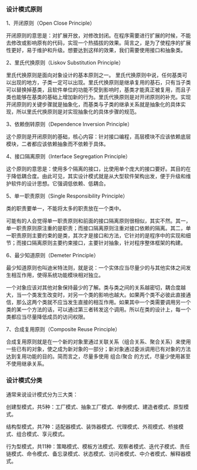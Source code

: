 ### 设计模式原则

1、开闭原则（Open Close Principle）

开闭原则的意思是：对扩展开放，对修改封闭。在程序需要进行扩展的时候，不能去修改或影响原有的代码，实现一个热插拔的效果。简言之，是为了使程序的扩展性更好，易于维护和升级。想要达到这样的效果，我们需要使用接口和抽象类。

2、里氏代换原则（Liskov Substitution Principle）

里氏代换原则是面向对象设计的基本原则之一。 里氏代换原则中说，任何基类可以出现的地方，子类一定可以出现。里氏代换原则是继承复用的基石，只有当子类可以替换掉基类，且软件单位的功能不受到影响时，基类才能真正被复用，而且子类也能够在基类的基础上增加新的行为。里氏代换原则是对开闭原则的补充。实现开闭原则的关键步骤就是抽象化，而基类与子类的继承关系就是抽象化的具体实现，所以里氏代换原则是对实现抽象化的具体步骤的规范。

3、依赖倒转原则（Dependence Inversion Principle）

这个原则是开闭原则的基础，核心内容：针对接口编程，高层模块不应该依赖底层模块，二者都应该依赖抽象而不依赖于具体。

4、接口隔离原则（Interface Segregation Principle）

这个原则的意思是：使用多个隔离的接口，比使用单个庞大的接口要好。其目的在于降低耦合度。由此可见，其实设计模式就是从大型软件架构出发，便于升级和维护软件的设计思想。它强调低依赖、低耦合。

5、单一职责原则（Single Responsibility Principle）

类的职责要单一，不能将太多的职责放在一个类中。

可能有的人会觉得单一职责原则和前面的接口隔离原则很相似，其实不然。其一，单一职责原则原注重的是职责；而接口隔离原则注重对接口依赖的隔离。其二，单一职责原则主要约束的是类，其次才是接口和方法，它针对的是程序中的实现和细节；而接口隔离原则主要约束接口，主要针对抽象，针对程序整体框架的构建。

6、最少知道原则（Demeter Principle）

最少知道原则也叫迪米特法则，就是说：一个实体应当尽量少的与其他实体之间发生相互作用，使得系统功能模块相对独立。

一个对象应该对其他对象保持最少的了解。类与类之间的关系越密切，耦合度越大，当一个类发生改变时，对另一个类的影响也越大。如果两个类不必彼此直接通信，那么这两个类就不应当发生直接的相互作用。如果其中一个类需要调用另一个类的某一个方法的话，可以通过第三者转发这个调用。所以在类的设计上，每一个类都应当尽量降低成员的访问权限。

7、合成复用原则（Composite Reuse Principle）

合成复用原则就是在一个新的对象里通过关联关系（组合关系、聚合关系）来使用一些已有的对象，使之成为新对象的一部分；新对象通过委派调用已有对象的方法达到复用功能的目的。简而言之，尽量多使用 组合/聚合 的方式，尽量少使用甚至不使用继承关系。

### 设计模式分类

通常来说设计模式分为三大类：

创建型模式，共5种：工厂模式、抽象工厂模式、单例模式、建造者模式、原型模式。

结构型模式，共7种：适配器模式、装饰器模式、代理模式、外观模式、桥接模式、组合模式、享元模式。

行为型模式，共11种：策略模式、模板方法模式、观察者模式、迭代子模式、责任链模式、命令模式、备忘录模式、状态模式、访问者模式、中介者模式、解释器模式。